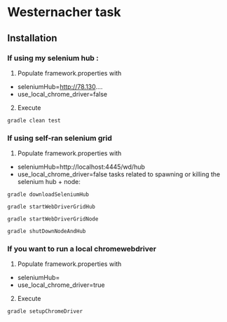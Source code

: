 # Westernacher task

## Installation
### If using my selenium hub :
1. Populate framework.properties with
 * seleniumHub=http://78.130....
 * use_local_chrome_driver=false
2. Execute 
```
gradle clean test
```

### If using self-ran selenium grid 
1. Populate framework.properties with  
 * seleniumHub=http://localhost:4445/wd/hub   
 * use_local_chrome_driver=false 
  tasks related to spawning or killing the selenium hub + node:  
```
gradle downloadSeleniumHub
```
```
gradle startWebDriverGridHub
```
```
gradle startWebDriverGridNode
```
```
gradle shutDownNodeAndHub
```
### If you want to run a local chromewebdriver
1. Populate framework.properties with  
 * seleniumHub=<can be blank>
 * use_local_chrome_driver=true 
2. Execute 
```
gradle setupChromeDriver
```

